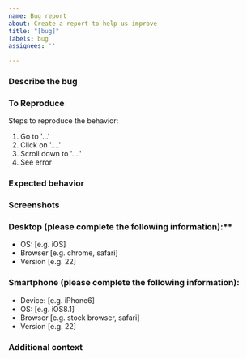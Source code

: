 ```yaml
---
name: Bug report
about: Create a report to help us improve
title: "[bug]"
labels: bug
assignees: ''

---
```


<!-- Delete any sections that are not relevant to your issue -->

### Describe the bug ###
<!-- A clear and concise description of what the bug is -->
<!-- Screenshot or Error output is greatly appreciated -->

### To Reproduce ###
Steps to reproduce the behavior:
1. Go to '...'
2. Click on '....'
3. Scroll down to '....'
4. See error

### Expected behavior ###
<!-- A clear and concise description of what you expected to happen -->

### Screenshots ###
<!-- If applicable, add screenshots to help explain your problem -->

### Desktop (please complete the following information):**
 - OS: [e.g. iOS]
 - Browser [e.g. chrome, safari]
 - Version [e.g. 22]

### Smartphone (please complete the following information): ###
 - Device: [e.g. iPhone6]
 - OS: [e.g. iOS8.1]
 - Browser [e.g. stock browser, safari]
 - Version [e.g. 22]

### Additional context ###
<!-- Add any other context about the problem here -->
